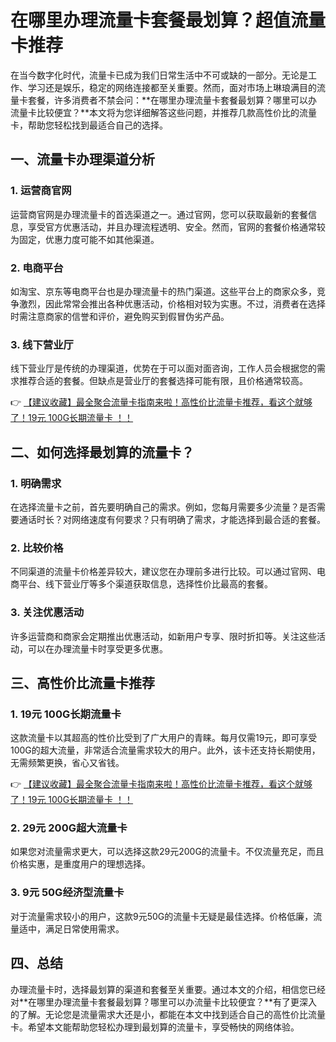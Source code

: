 # 在哪里办理流量卡套餐最划算？超值流量卡推荐

在当今数字化时代，流量卡已成为我们日常生活中不可或缺的一部分。无论是工作、学习还是娱乐，稳定的网络连接都至关重要。然而，面对市场上琳琅满目的流量卡套餐，许多消费者不禁会问：**在哪里办理流量卡套餐最划算？哪里可以办流量卡比较便宜？**本文将为您详细解答这些问题，并推荐几款高性价比的流量卡，帮助您轻松找到最适合自己的选择。

## 一、流量卡办理渠道分析

### 1. 运营商官网
运营商官网是办理流量卡的首选渠道之一。通过官网，您可以获取最新的套餐信息，享受官方优惠活动，并且办理流程透明、安全。然而，官网的套餐价格通常较为固定，优惠力度可能不如其他渠道。

### 2. 电商平台
如淘宝、京东等电商平台也是办理流量卡的热门渠道。这些平台上的商家众多，竞争激烈，因此常常会推出各种优惠活动，价格相对较为实惠。不过，消费者在选择时需注意商家的信誉和评价，避免购买到假冒伪劣产品。

### 3. 线下营业厅
线下营业厅是传统的办理渠道，优势在于可以面对面咨询，工作人员会根据您的需求推荐合适的套餐。但缺点是营业厅的套餐选择可能有限，且价格通常较高。

👉 [【建议收藏】最全聚合流量卡指南来啦！高性价比流量卡推荐，看这个就够了！19元 100G长期流量卡 ！！](https://bit.ly/Liuliangka)

## 二、如何选择最划算的流量卡？

### 1. 明确需求
在选择流量卡之前，首先要明确自己的需求。例如，您每月需要多少流量？是否需要通话时长？对网络速度有何要求？只有明确了需求，才能选择到最合适的套餐。

### 2. 比较价格
不同渠道的流量卡价格差异较大，建议您在办理前多进行比较。可以通过官网、电商平台、线下营业厅等多个渠道获取信息，选择性价比最高的套餐。

### 3. 关注优惠活动
许多运营商和商家会定期推出优惠活动，如新用户专享、限时折扣等。关注这些活动，可以在办理流量卡时享受更多优惠。

## 三、高性价比流量卡推荐

### 1. 19元 100G长期流量卡
这款流量卡以其超高的性价比受到了广大用户的青睐。每月仅需19元，即可享受100G的超大流量，非常适合流量需求较大的用户。此外，该卡还支持长期使用，无需频繁更换，省心又省钱。

👉 [【建议收藏】最全聚合流量卡指南来啦！高性价比流量卡推荐，看这个就够了！19元 100G长期流量卡 ！！](https://bit.ly/Liuliangka)

### 2. 29元 200G超大流量卡
如果您对流量需求更大，可以选择这款29元200G的流量卡。不仅流量充足，而且价格实惠，是重度用户的理想选择。

### 3. 9元 50G经济型流量卡
对于流量需求较小的用户，这款9元50G的流量卡无疑是最佳选择。价格低廉，流量适中，满足日常使用需求。

## 四、总结

办理流量卡时，选择最划算的渠道和套餐至关重要。通过本文的介绍，相信您已经对**在哪里办理流量卡套餐最划算？哪里可以办流量卡比较便宜？**有了更深入的了解。无论您是流量需求大还是小，都能在本文中找到适合自己的高性价比流量卡。希望本文能帮助您轻松办理到最划算的流量卡，享受畅快的网络体验。